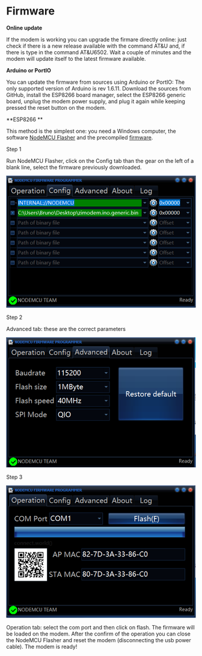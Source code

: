# Firmware

**Online update**

If the modem is working you can upgrade the firmare directly online: just check if there is a new release available with the command AT&U and, if there is type in the command AT&U6502.
Wait a couple of minutes and the modem will update itself to the latest firmware available.

**Arduino or PortIO**

You can update the firmware from sources using Arduino or PortIO: The only supported version of Arduino is rev 1.6.11. Download the sources from GitHub, install the ESP8266 board manager, select the ESP8266 generic board, unplug the modem power supply, and plug it again while keeping pressed the reset button on the modem.

**ESP8266 **

This method is the simplest one: you need a Windows computer, the software [NodeMCU Flasher](https://github.com/nodemcu/nodemcu-flasher) and the precompiled [firmware](https://github.com/8bit-bruno/WiFiModem/firmware/zimodem.ino.generic.bin).

Step 1

Run NodeMCU Flasher, click on the Config tab than the gear on the left of a blank line, select the firmware previously downloaded.

![Config tab](firmware/Capture2.PNG)

Step 2

Advanced tab: these are the correct parameters 

![Advanced tab](firmware/Capture1.PNG)

Step 3

![Operation tab](firmware/Capture3.PNG)

Operation tab: select the com port and then click on flash. The firmware will be loaded on the modem. After the confirm of the operation you can close the NodeMCU Flasher and reset the modem (disconnecting the usb power cable). The modem is ready!